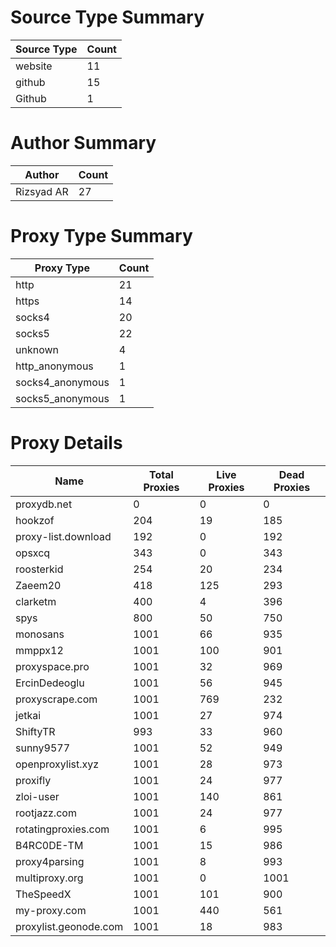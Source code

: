 # Source Type Summary

| Source Type | Count |
|-------------|-------|
| website | 11 |
| github | 15 |
| Github | 1 |


# Author Summary

| Author | Count |
|--------|-------|
| Rizsyad AR | 27 |


# Proxy Type Summary

| Proxy Type | Count |
|------------|-------|
| http | 21 |
| https | 14 |
| socks4 | 20 |
| socks5 | 22 |
| unknown | 4 |
| http_anonymous | 1 |
| socks4_anonymous | 1 |
| socks5_anonymous | 1 |


# Proxy Details

| Name | Total Proxies | Live Proxies | Dead Proxies |
|------|---------------|--------------|---------------|
| proxydb.net | 0 | 0 | 0 |
| hookzof | 204 | 19 | 185 |
| proxy-list.download | 192 | 0 | 192 |
| opsxcq | 343 | 0 | 343 |
| roosterkid | 254 | 20 | 234 |
| Zaeem20 | 418 | 125 | 293 |
| clarketm | 400 | 4 | 396 |
| spys | 800 | 50 | 750 |
| monosans | 1001 | 66 | 935 |
| mmppx12 | 1001 | 100 | 901 |
| proxyspace.pro | 1001 | 32 | 969 |
| ErcinDedeoglu | 1001 | 56 | 945 |
| proxyscrape.com | 1001 | 769 | 232 |
| jetkai | 1001 | 27 | 974 |
| ShiftyTR | 993 | 33 | 960 |
| sunny9577 | 1001 | 52 | 949 |
| openproxylist.xyz | 1001 | 28 | 973 |
| proxifly | 1001 | 24 | 977 |
| zloi-user | 1001 | 140 | 861 |
| rootjazz.com | 1001 | 24 | 977 |
| rotatingproxies.com | 1001 | 6 | 995 |
| B4RC0DE-TM | 1001 | 15 | 986 |
| proxy4parsing | 1001 | 8 | 993 |
| multiproxy.org | 1001 | 0 | 1001 |
| TheSpeedX | 1001 | 101 | 900 |
| my-proxy.com | 1001 | 440 | 561 |
| proxylist.geonode.com | 1001 | 18 | 983 |
